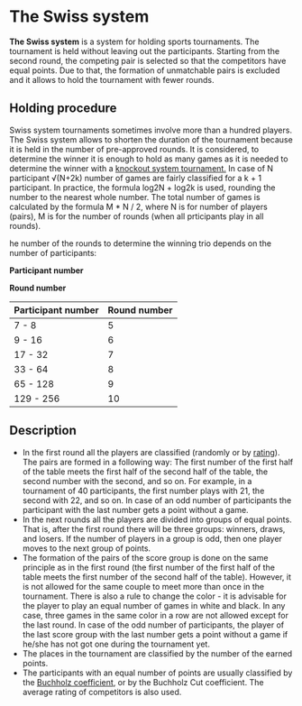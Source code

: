 # The Swiss system

**The Swiss system** is a system for holding sports tournaments. The tournament is held without leaving out the participants. Starting from the second round, the competing pair is selected so that the competitors have equal points. Due to that, the formation of unmatchable pairs is excluded and it allows to hold the tournament with fewer rounds.

## Holding procedure

Swiss system tournaments sometimes involve more than a hundred players. The Swiss system allows to shorten the duration of the tournament because it is held in the number of pre-approved rounds. It is considered, to determine the winner it is enough to hold as many games as it is needed to determine the winner with a [knockout system tournament.](./olympic_system) In case of N participant √(N+2k) number of games are fairly classified for a k + 1 participant. In practice, the formula log2N + log2k is used, rounding the number to the nearest whole number. The total number of games is calculated by the formula M \* N / 2, where N is for number of players (pairs), M is for the number of rounds (when all prticipants play in all rounds).

he number of the rounds to determine the winning trio depends on the number of participants:

**Participant number**

**Round number**

| Participant number | Round number |
| ------------------ | ------------ |
| 7 - 8              | 5            |
| 9 - 16             | 6            |
| 17 - 32            | 7            |
| 33 - 64            | 8            |
| 65 - 128           | 9            |
| 129 - 256          | 10           |

## Description

- In the first round all the players are classified (randomly or by [rating](./rating_elo)). The pairs are formed in a following way: The first number of the first half of the table meets the first half of the second half of the table, the second number with the second, and so on. For example, in a tournament of 40 participants, the first number plays with 21, the second with 22, and so on. In case of an odd number of participants the participant with the last number gets a point without a game.
- In the next rounds all the players are divided into groups of equal points. That is, after the first round there will be three groups: winners, draws, and losers. If the number of players in a group is odd, then one player moves to the next group of points.
- The formation of the pairs of the score group is done on the same principle as in the first round (the first number of the first half of the table meets the first number of the second half of the table). However, it is not allowed for the same couple to meet more than once in the tournament. There is also a rule to change the color - it is advisable for the player to play an equal number of games in white and black. In any case, three games in the same color in a row are not allowed except for the last round. In case of the odd number of participants, the player of the last score group with the last number gets a point without a game if he/she has not got one during the tournament yet.
- The places in the tournament are classified by the number of the earned points.
- The participants with an equal number of points are usually classified by the [Buchholz coefficient](./buchholz), or by the Buchholz Cut coefficient. The average rating of competitors is also used.
